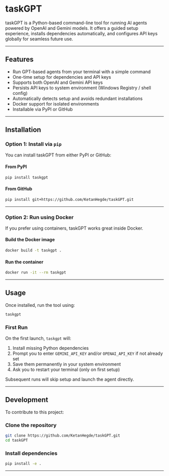 # taskGPT

taskGPT is a Python-based command-line tool for running AI agents powered by OpenAI and Gemini models. It offers a guided setup experience, installs dependencies automatically, and configures API keys globally for seamless future use.

---

## Features

- Run GPT-based agents from your terminal with a simple command
- One-time setup for dependencies and API keys
- Supports both OpenAI and Gemini API keys
- Persists API keys to system environment (Windows Registry / shell config)
- Automatically detects setup and avoids redundant installations
- Docker support for isolated environments
- Installable via PyPI or GitHub

---

## Installation

### Option 1: Install via `pip`

You can install taskGPT from either PyPI or GitHub:

#### From PyPI

```bash
pip install taskgpt
```

#### From GitHub

```bash
pip install git+https://github.com/KetanHegde/taskGPT.git
```

---

### Option 2: Run using Docker

If you prefer using containers, taskGPT works great inside Docker.

#### Build the Docker image

```bash
docker build -t taskgpt .
```

#### Run the container

```bash
docker run -it --rm taskgpt
```

---

## Usage

Once installed, run the tool using:

```bash
taskgpt
```

### First Run

On the first launch, `taskgpt` will:

1. Install missing Python dependencies
2. Prompt you to enter `GEMINI_API_KEY` and/or `OPENAI_API_KEY` if not already set
3. Save them permanently in your system environment
4. Ask you to restart your terminal (only on first setup)

Subsequent runs will skip setup and launch the agent directly.

---

## Development

To contribute to this project:

### Clone the repository

```bash
git clone https://github.com/KetanHegde/taskGPT.git
cd taskGPT
```

### Install dependencies

```bash
pip install -e .
```

---